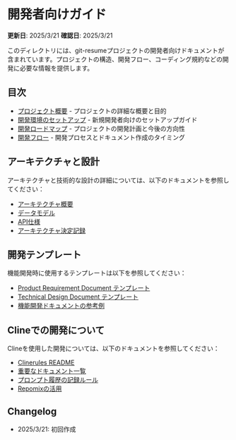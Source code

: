 # 開発者向けガイド

**更新日**: 2025/3/21
**確認日**: 2025/3/21

このディレクトリには、git-resumeプロジェクトの開発者向けドキュメントが含まれています。プロジェクトの構造、開発フロー、コーディング規約などの開発に必要な情報を提供します。

## 目次

- [プロジェクト概要](./project-overview.md) - プロジェクトの詳細な概要と目的
- [開発環境のセットアップ](./onboarding.md) - 新規開発者向けのセットアップガイド
- [開発ロードマップ](./roadmap.md) - プロジェクトの開発計画と今後の方向性
- [開発フロー](./development-flow.md) - 開発プロセスとドキュメント作成のタイミング

## アーキテクチャと設計

アーキテクチャと技術的な設計の詳細については、以下のドキュメントを参照してください：

- [アーキテクチャ概要](/docs/architecture/overview.md)
- [データモデル](/docs/architecture/data-models.md)
- [API仕様](/docs/api/README.md)
- [アーキテクチャ決定記録](/docs/ADR/)

## 開発テンプレート

機能開発時に使用するテンプレートは以下を参照してください：

- [Product Requirement Document テンプレート](/docs/templates/prd-template.md)
- [Technical Design Document テンプレート](/docs/templates/tech-template.md)
- [機能開発ドキュメントの参考例](/docs/templates/example-feature/)

## Clineでの開発について

Clineを使用した開発については、以下のドキュメントを参照してください：

- [Clinerules README](/.clinerules/README.md)
- [重要なドキュメント一覧](/.clinerules/important-docs.md)
- [プロンプト履歴の記録ルール](/.clinerules/commit-rules.md)
- [Repomixの活用](/.clinerules/repomix.md)

## Changelog

- 2025/3/21: 初回作成
